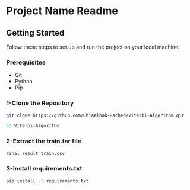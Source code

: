# Project Name Readme

## Getting Started

Follow these steps to set up and run the project on your local machine.

### Prerequisites

- Git
- Python
- Pip

### 1-Clone the Repository

  ```sh
git clone https://github.com/Dhiaelhak-Rached/Viterbi-Algorithm.git
  ```

  ```sh
cd Viterbi-Algorithm
```
### 2-Extract the train.tar file 
  ```sh
Final result train.csv
```

### 3-Install requirements.txt
  ```sh
pip install -r requirements.txt
```
